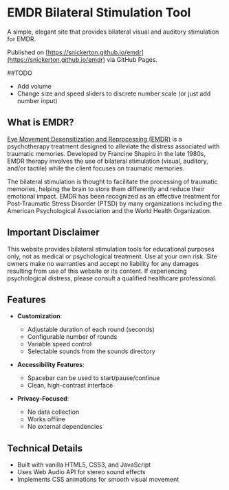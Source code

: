 # EMDR Bilateral Stimulation Tool

A simple, elegant site that provides bilateral visual and auditory stimulation for EMDR.

Published on [https://snickerton.github.io/emdr](https://snickerton.github.io/emdr) via GitHub Pages.

##TODO
- Add volume
- Change size and speed sliders to discrete number scale (or just add number input)
  
## What is EMDR?

[Eye Movement Desensitization and Reprocessing (EMDR)](https://en.wikipedia.org/wiki/Eye_movement_desensitization_and_reprocessing) is a psychotherapy treatment designed to alleviate the distress associated with traumatic memories. Developed by Francine Shapiro in the late 1980s, EMDR therapy involves the use of bilateral stimulation (visual, auditory, and/or tactile) while the client focuses on traumatic memories.

The bilateral stimulation is thought to facilitate the processing of traumatic memories, helping the brain to store them differently and reduce their emotional impact. EMDR has been recognized as an effective treatment for Post-Traumatic Stress Disorder (PTSD) by many organizations including the American Psychological Association and the World Health Organization.

## Important Disclaimer
This website provides bilateral stimulation tools for educational purposes only, not as medical or psychological treatment. Use at your own risk. Site owners make no warranties and accept no liability for any damages resulting from use of this website or its content. If experiencing psychological distress, please consult a qualified healthcare professional.

## Features

- **Customization**:
  - Adjustable duration of each round (seconds)
  - Configurable number of rounds
  - Variable speed control
  - Selectable sounds from the sounds directory

- **Accessibility Features**:
  - Spacebar can be used to start/pause/continue
  - Clean, high-contrast interface
- **Privacy-Focused**:
  - No data collection
  - Works offline
  - No external dependencies

## Technical Details

- Built with vanilla HTML5, CSS3, and JavaScript
- Uses Web Audio API for stereo sound effects
- Implements CSS animations for smooth visual movement
